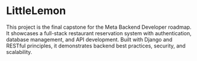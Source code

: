 # LittleLemon
This project is the final capstone for the Meta Backend Developer roadmap. It showcases a full-stack restaurant reservation system with authentication, database management, and API development. Built with Django and RESTful principles, it demonstrates backend best practices, security, and scalability.
